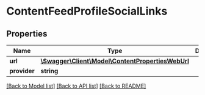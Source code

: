 # ContentFeedProfileSocialLinks

## Properties
Name | Type | Description | Notes
------------ | ------------- | ------------- | -------------
**url** | [**\Swagger\Client\Model\ContentPropertiesWebUrl**](ContentPropertiesWebUrl.md) |  | [optional] 
**provider** | **string** |  | [optional] 

[[Back to Model list]](../README.md#documentation-for-models) [[Back to API list]](../README.md#documentation-for-api-endpoints) [[Back to README]](../README.md)


